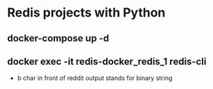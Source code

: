# Redis projects with Python

## docker-compose up -d

## docker exec -it redis-docker_redis_1 redis-cli

- b char in front of reddit output stands for binary string

